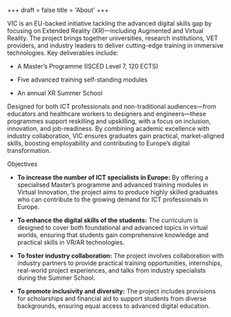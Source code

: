+++
draft = false
title = 'About'
+++



VIC is an EU-backed initiative tackling the advanced digital skills gap by focusing on Extended Reality (XR)—including Augmented and Virtual Reality. The project brings together universities, research institutions, VET providers, and industry leaders to deliver cutting-edge training in immersive technologies.
Key deliverables include:

* A Master’s Programme (ISCED Level 7, 120 ECTS)

* Five advanced training self-standing modules

* An annual XR Summer School


Designed for both ICT professionals and non-traditional audiences—from educators and healthcare workers to designers and engineers—these programmes support reskilling and upskilling, with a focus on inclusion, innovation, and job-readiness.
By combining academic excellence with industry collaboration, VIC ensures graduates gain practical, market-aligned skills, boosting employability and contributing to Europe’s digital transformation.


Objectives

* **To increase the number of ICT specialists in Europe:** By offering a specialised Master’s programme and advanced training modules in Virtual Innovation, the project aims to produce highly skilled graduates who can contribute to the growing demand for ICT professionals in Europe.

* **To enhance the digital skills of the students:** The curriculum is designed to cover both foundational and advanced topics in virtual worlds, ensuring that students gain comprehensive knowledge and practical skills in VR/AR technologies.

* **To foster industry collaboration:** The project involves collaboration with industry partners to provide practical training opportunities, internships, real-world project experiences, and talks from industry specialists during the Summer School.

* **To promote inclusivity and diversity:** The project includes provisions for scholarships and financial aid to support students from diverse backgrounds, ensuring equal access to advanced digital education.